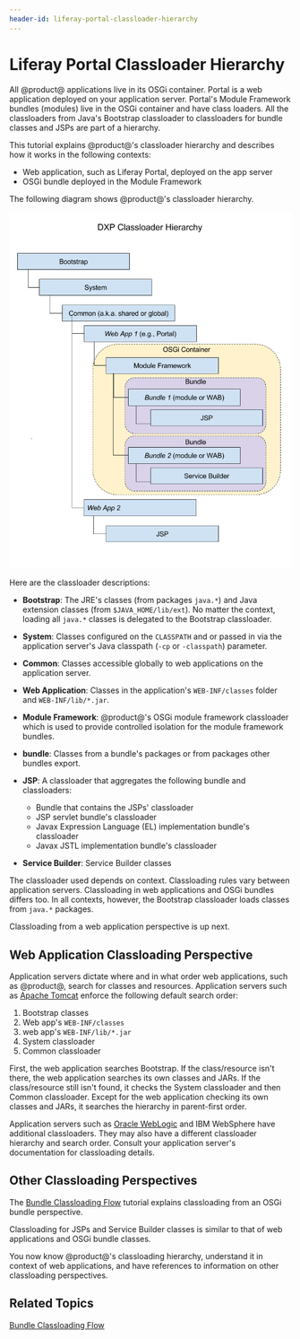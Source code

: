 ```yaml
---
header-id: liferay-portal-classloader-hierarchy
---
```


# Liferay Portal Classloader Hierarchy

All @product@ applications live in its OSGi container. Portal is a web
application deployed on your application server. Portal's Module Framework
bundles (modules) live in the OSGi container and have class loaders. All the
classloaders from Java's Bootstrap classloader to classloaders for bundle
classes and JSPs are part of a hierarchy. 

This tutorial explains @product@'s classloader hierarchy and describes how it
works in the following contexts: 

-   Web application, such as Liferay Portal, deployed on the app server
-   OSGi bundle deployed in the Module Framework

The following diagram shows @product@'s classloader hierarchy.

![Figure 1.0: Here is @product@'s classloader hierarchy.](../../images/portal-classloader-hierarchy.png)

Here are the classloader descriptions:

-   **Bootstrap**: The JRE's classes (from packages `java.*`) and Java
    extension classes (from `$JAVA_HOME/lib/ext`). No matter the context,
    loading all `java.*` classes is delegated to the Bootstrap classloader.

-   **System**: Classes configured on the `CLASSPATH` and or passed in via the
    application server's Java classpath (`-cp` or `-classpath`) parameter. 

-   **Common**: Classes accessible globally to web applications on the
    application server.

-   **Web Application**: Classes in the application's `WEB-INF/classes` folder
    and `WEB-INF/lib/*.jar`. 

-   **Module Framework**: @product@'s OSGi module framework classloader which 
    is used to provide controlled isolation for the module framework bundles. 

-   **bundle**: Classes from a bundle's packages or from packages other
    bundles export. 

-   **JSP**: A classloader that aggregates the following bundle and
    classloaders:
    -   Bundle that contains the JSPs' classloader
    -   JSP servlet bundle's classloader
    -   Javax Expression Language (EL) implementation bundle's classloader
    -   Javax JSTL implementation bundle's classloader

-   **Service Builder**: Service Builder classes

The classloader used depends on context. Classloading rules vary between
application servers. Classloading in web applications and OSGi bundles differs
too. In all contexts, however, the Bootstrap classloader loads classes from
`java.*` packages. 

Classloading from a web application perspective is up next. 

## Web Application Classloading Perspective

Application servers dictate where and in what order web applications, such as
@product@, search for classes and resources. Application servers such as
[Apache Tomcat](https://tomcat.apache.org/tomcat-7.0-doc/class-loader-howto.html)
enforce the following default search order:

1.  Bootstrap classes
2.  Web app's `WEB-INF/classes`
3.  web app's `WEB-INF/lib/*.jar`
4.  System classloader
5.  Common classloader

First, the web application searches Bootstrap. If the class/resource isn't
there, the web application searches its own classes and JARs. If the
class/resource still isn't found, it checks the System classloader and then
Common classloader.  Except for the web application checking its own classes and
JARs, it searches the hierarchy in parent-first order. 

Application servers such as
[Oracle WebLogic](https://docs.oracle.com/cd/E19501-01/819-3659/beadf/index.html)
and IBM WebSphere have additional classloaders. They may also have a
different classloader hierarchy and search order. Consult your application
server's documentation for classloading details. 

## Other Classloading Perspectives

The
[Bundle Classloading Flow](/docs/7-0/tutorials/-/knowledge_base/t/bundle-classloading-flow)
tutorial explains classloading from an OSGi bundle perspective. 

Classloading for JSPs and Service Builder classes is similar to that
of web applications and OSGi bundle classes. 

You now know @product@'s classloading hierarchy, understand it in context of web
applications, and have references to information on other classloading perspectives. 

## Related Topics

[Bundle Classloading Flow](/docs/7-0/tutorials/-/knowledge_base/t/bundle-classloading-flow)
